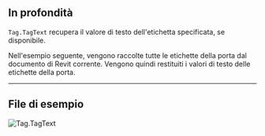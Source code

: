 ## In profondità
`Tag.TagText` recupera il valore di testo dell'etichetta specificata, se disponibile.

Nell'esempio seguente, vengono raccolte tutte le etichette della porta dal documento di Revit corrente. Vengono quindi restituiti i valori di testo delle etichette della porta.
___
## File di esempio

![Tag.TagText](./Revit.Elements.Tag.TagText_img.jpg)
